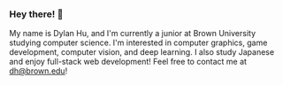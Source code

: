 ### Hey there! 👋
My name is Dylan Hu, and I'm currently a junior at Brown University studying computer science. I'm interested in computer graphics, game development, computer vision, and deep learning. I also study Japanese and enjoy full-stack web development! Feel free to contact me at dh@brown.edu!
